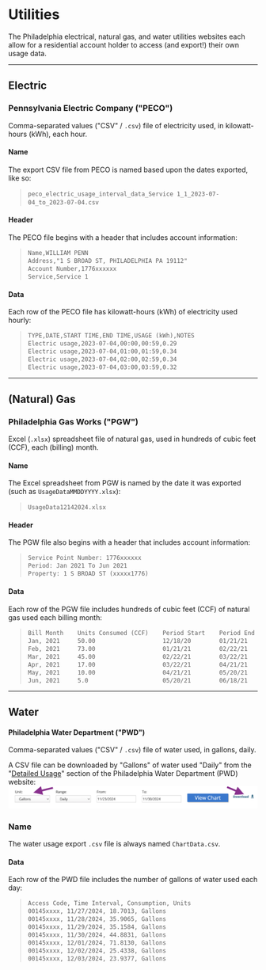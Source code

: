 # Utilities

The Philadelphia electrical, natural gas, and water utilities websites each
allow for a residential account holder to access (and export!) their own usage
data.

---

## Electric
### Pennsylvania Electric Company ("PECO")
Comma-separated values ("CSV" / `.csv`) file of electricity used, in
kilowatt-hours (kWh), each hour.

#### Name
The export CSV file from PECO is named based upon the dates exported, like so:
> `peco_electric_usage_interval_data_Service 1_1_2023-07-04_to_2023-07-04.csv`

#### Header
The PECO file begins with a header that includes account information:
> ```
> Name,WILLIAM PENN
> Address,"1 S BROAD ST, PHILADELPHIA PA 19112"
> Account Number,1776xxxxxx
> Service,Service 1
> ```

#### Data
Each row of the PECO file has kilowatt-hours (kWh) of electricity used hourly:
> ```
> TYPE,DATE,START TIME,END TIME,USAGE (kWh),NOTES
> Electric usage,2023-07-04,00:00,00:59,0.29
> Electric usage,2023-07-04,01:00,01:59,0.34
> Electric usage,2023-07-04,02:00,02:59,0.34
> Electric usage,2023-07-04,03:00,03:59,0.32
> ```

---

## (Natural) Gas
### Philadelphia Gas Works ("PGW")
Excel (`.xlsx`) spreadsheet file of natural gas, used in hundreds of cubic
feet (CCF), each (billing) month.

#### Name
The Excel spreadsheet from PGW is named by the date it was exported
(such as `UsageDataMMDDYYYY.xlsx`):
> `UsageData12142024.xlsx`

#### Header
The PGW file also begins with a header that includes account information:
> ```
> Service Point Number: 1776xxxxxx            
> Period: Jan 2021 To Jun 2021            
> Property: 1 S BROAD ST (xxxxx1776)
> ```

#### Data
Each row of the PGW file includes hundreds of cubic feet (CCF) of natural gas
used each billing month:
> ```
> Bill Month    Units Consumed (CCF)    Period Start    Period End
> Jan, 2021     50.00                   12/18/20        01/21/21
> Feb, 2021     73.00                   01/21/21        02/22/21
> Mar, 2021     45.00                   02/22/21        03/22/21
> Apr, 2021     17.00                   03/22/21        04/21/21
> May, 2021     10.00                   04/21/21        05/20/21
> Jun, 2021     5.0                     05/20/21        06/18/21
> ```

---

## Water
#### Philadelphia Water Department ("PWD")
Comma-separated values ("CSV" / `.csv`) file of water used, in gallons, daily.

A CSV file can be downloaded by "Gallons" of water used "Daily" from the
"[Detailed Usage](https://secure8.i-doxs.net/CityOfPhiladelphiaWRB/Secure/Usage.aspx)"
section of the Philadelphia Water Department (PWD) website:
![Export Philadelphia Water Department Detailed Usage Screenshot](export.png)

### Name
The water usage export `.csv` file is always named `ChartData.csv`.

#### Data
Each row of the PWD file includes the number of gallons of water used each day:
> ```
> Access Code, Time Interval, Consumption, Units
> 00145xxxx, 11/27/2024, 18.7013, Gallons
> 00145xxxx, 11/28/2024, 35.9065, Gallons
> 00145xxxx, 11/29/2024, 35.1584, Gallons
> 00145xxxx, 11/30/2024, 44.8831, Gallons
> 00145xxxx, 12/01/2024, 71.8130, Gallons
> 00145xxxx, 12/02/2024, 25.4338, Gallons
> 00145xxxx, 12/03/2024, 23.9377, Gallons
> ```
